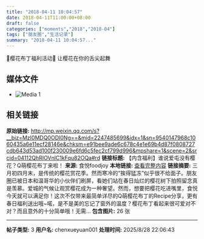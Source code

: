 ```yaml
---
title: "2018-04-11 10:04:57"
date: 2018-04-11T11:00:00+08:00
draft: false
categories: ["moments","2018","2018-04"]
tags: ["朋友圈","生活记录"]
summary: "2018-04-11 10:04:57..."
---
```


🌸樱花布丁福利活动🌸
让樱花在你的舌尖起舞

## 媒体文件

- ![Media 1](/Moments/photos/2018-04-11/201804111004570.jpg)

## 相关链接

**原始链接:** http://mp.weixin.qq.com/s?__biz=MzI0MDQ0ODI0Ng==&mid=2247485699&idx=1&sn=9540147968c1060435a6e11ecf28146e&chksm=e91bee9ade6c678c4e1e69b4d87f0808727cdb643d53ad100f230009e6fd6c5fec2cf799d996&mpshare=1&scene=2&srcid=04112QhRIOVnlC1kFqu82OQa#rd
**链接标题:** 【内含福利】谁说爱屯没有樱花？Q萌樱花布丁来啦！
**来源:** 食悦foodjoy
**本地链接:** [查看完整内容](/link_content/2018/04/2018-04-11-1/link_content/)
**链接摘要:** 三月初四月末，是传统的樱花赏花季。然而寒冷的“挨得猛冻”似乎很不给面子。朋友圈已被日本和温哥华的小伙伴们刷屏，看她们站在春日灿烂的樱花树下拍照留念真是羡慕。爱城的气候让观赏樱花成为一种奢望。然而，想要把樱花吃进嘴里，食悦今天就可以满足你！这次不仅带来最简单详尽的Q萌樱花布丁的Recipe分享，更有春日福利送出哦~喏，是不是美的忘记了窗外的温度？樱花布丁看起来很可爱对不对？而且意外的十分简单哦！无需...
**包含图片:** 26 张

---

**帖子类型:** 3
**用户名:** chenxueyuan001
**处理时间:** 2025/8/28 22:06:43